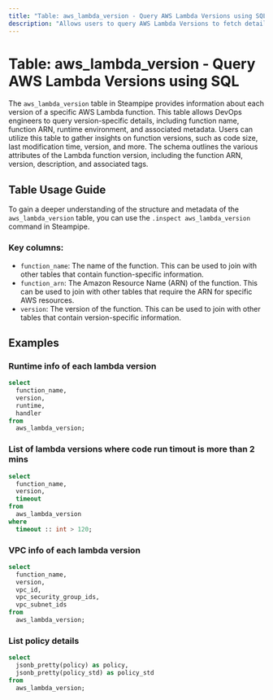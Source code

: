 ```yaml
---
title: "Table: aws_lambda_version - Query AWS Lambda Versions using SQL"
description: "Allows users to query AWS Lambda Versions to fetch detailed information about each version of a specific AWS Lambda function."
---
```


# Table: aws_lambda_version - Query AWS Lambda Versions using SQL

The `aws_lambda_version` table in Steampipe provides information about each version of a specific AWS Lambda function. This table allows DevOps engineers to query version-specific details, including function name, function ARN, runtime environment, and associated metadata. Users can utilize this table to gather insights on function versions, such as code size, last modification time, version, and more. The schema outlines the various attributes of the Lambda function version, including the function ARN, version, description, and associated tags.

## Table Usage Guide

To gain a deeper understanding of the structure and metadata of the `aws_lambda_version` table, you can use the `.inspect aws_lambda_version` command in Steampipe.

### Key columns:

- `function_name`: The name of the function. This can be used to join with other tables that contain function-specific information.
- `function_arn`: The Amazon Resource Name (ARN) of the function. This can be used to join with other tables that require the ARN for specific AWS resources.
- `version`: The version of the function. This can be used to join with other tables that contain version-specific information.

## Examples

### Runtime info of each lambda version

```sql
select
  function_name,
  version,
  runtime,
  handler
from
  aws_lambda_version;
```

### List of lambda versions where code run timout is more than 2 mins

```sql
select
  function_name,
  version,
  timeout
from
  aws_lambda_version
where
  timeout :: int > 120;
```

### VPC info of each lambda version

```sql
select
  function_name,
  version,
  vpc_id,
  vpc_security_group_ids,
  vpc_subnet_ids
from
  aws_lambda_version;
```

### List policy details

```sql
select
  jsonb_pretty(policy) as policy,
  jsonb_pretty(policy_std) as policy_std
from
  aws_lambda_version;
```
